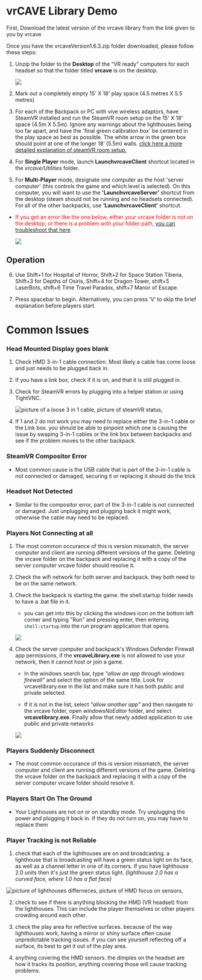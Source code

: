 # vrCAVE Library Demo

First, Download the latest version of the vrcave library from the link given to you by vrcave

Once you have the vrcaveVersion1.6.3.zip folder downloaded, please follow these steps:

1.  Unzip the folder to the **Desktop** of the “VR ready” computers for each headset so that the folder titled **vrcave** is on the desktop.
	
	![](media/backpack_client.png)

2.  Mark out a completely empty 15' X 18' play space (4.5 metres X 5.5 metres) 


3.  For each of the Backpack or PC with vive wireless adaptors, have SteamVR installed and run the SteamVR room setup on the 15' X 18' space (4.5m X 5.5m). Ignore any warnings about the lighthouses being too far apart, and have the 'final green calibration box' be centered in the play space as best as possible. The white arrow in the green box should point at one of the longer 18’ (5.5m) walls. [click here a more detailed explanation of steamVR room setup.](https://vrcave.github.io/operationGuide/SteamVRRoomSetup.html)


4. For **Single Player** mode, launch **LaunchvrcaveClient**  shortcut located in the *vrcave/Utilities* folder.


5. For **Multi-Player** mode, designate one computer as the host 'server computer' (this controls the game and which level is selected). On this computer, you will want to use the **'LaunchvrcaveServer'** shortcut from the desktop (steam should not be running and no headsets connected). For all of the other backpacks, use **‘LaunchvrcaveClient’** shortcut.

- <span style="color:red">  If you get an error like the one below, either your vrcave folder is not on the desktop, or there is a problem with your folder path,</span> [you can troubleshoot that here](Shortcut_Troubleshooting.md)

	![](media/shortcut_error.png)

## Operation

6. Use Shift+1 for Hospital of Horror, Shift+2 for Space Station Tiberia, Shift+3 for Depths of Osiris, Shift+4 for Dragon Tower, shift+5 LaserBots, shift+6 Time Travel Paradox, shift+7 Manor of Escape.


7.  Press spacebar to begin. Alternatively, you can press ‘V’ to skip the brief explanation before players start.



# Common Issues 


### Head Mounted Display goes blank


1. Check HMD 3-in-1 cable connection. Most likely a cable has come loose and just needs to be plugged back in. 

2. If you have a link box, check if it is on, and that it is still plugged in. 

3. Check for SteamVR errors by plugging into a helper station or using TightVNC.

	![picture of a loose 3 in 1 cable, picture of steamVR status,](media/SupportPage/steamvrfirmware.png)

4. If 1 and 2 do not work you may need to replace either the 3-in-1 cable or the Link box. you shnuld be able to pinpoint which one is causing the issue by swaping 3-in-1 cables or the link box between backpacks and see if the problem moves to the other backpack.


### SteamVR Compositor Error

- Most common cause is the USB cable that is part of the 3-in-1 cable is not connected or damaged, securing it or replacing it should do the trick

### Headset Not Detected

- Similar to the compositor error, part of the 3-in-1 cable is not connected or damaged. Just unplugging and plugging back it might work, otherwise the cable may need to be replaced.

### Players Not Connecting at all


1. The most common occurance of this is version missmatch, the server computer and client are running different versions of the game. Deleting the vrcave folder on the backpack and replacing it with a copy of the server computer vrcave folder should resolve it.

2. Check the wifi network for both server and backpack. they both need to be on the same network.

3. Check the backpack is starting the game. the shell:startup folder needs to have a .bat file in it.

   - you can get into this by clicking the windows icon on the bottom left corner and typing "Run" and pressing enter, then entering `shell:startup` into the run program application that opens. 


	![](media/vrcave_client.png)
	
4. Check the server computer and backpack's Windows Defender Firewall app permissions, if the **vrcaveLibrary.exe** is not allowed to use your network, then it cannot host or join a game. 

	- In the windows search bar, type *"allow an app through windows firewall"* and select the option of the same title. Look for vrcavelibrary.exe in the list and make sure it has both public and private selected.
	
	- If it is not in the list, select *"allow another app"* and then navigate to the vrcave folder, open *windowsNoEditor* folder, and select **vrcavelibrary.exe**. Finally allow that newly added application to use public and private networks
	
	![](media/Libraryexe.png)


### Players Suddenly Disconnect

- The most common occurance of this is version missmatch, the server computer and client are running different versions of the game. Deleting the vrcave folder on the backpack and replacing it with a copy of the server computer vrcave folder should resolve it.

	
### Players Start On The Ground

- Your Lighhouses are not on or on standby mode. Try unplugging the power and plugging it back in. If they do not turn on, you may have to replace them


### Player Tracking is not Reliable


1. check that each of the lighthouses are on and broadcasting. a lighthouse that is broadcasting will have a green status light on its face, as well as a channel letter in one of its corners. If you have lighthouse 2.0 units then it's just the green status light. *(lighthouse 2.0 has a curved face, where 1.0 has a flat face)*

  ![picture of lighthouses differneces, picture of HMD focus on sensors, ](media/SupportPage/lighthouses.png)

2. check to see if there is anything blocking the HMD (VR headset) from the lighthouses. This can include the player themselves or other players crowding around each other.

3.  check the play area for reflective surfaces. because of the way lighthouses work, having a mirror or shiny surface often cause unpredictable tracking issues. if you can see yourself reflecting off a surface, its best to get it out of the play area.

4. anything covering the HMD sensors. the dimples on the headset are how it tracks its position, anything covering those will cause tracking problems. 

